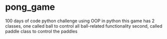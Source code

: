 # pong_game
100 days of code python challenge
using OOP in python
this game has 2 classes, one called ball to control all ball-related functionality
second, called paddle class to control the paddles
 
